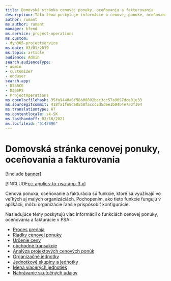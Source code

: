 ```yaml
---
title: Domovská stránka cenovej ponuky, oceňovania a fakturovania
description: Táto téma poskytuje informácie o cenovej ponuke, oceňovaní a fakturácii.
author: rumant
ms.author: rumant
manager: kfend
ms.service: project-operations
ms.custom:
- dyn365-projectservice
ms.date: 03/01/2019
ms.topic: article
audience: Admin
search.audienceType:
- admin
- customizer
- enduser
search.app:
- D365CE
- D365PS
- ProjectOperations
ms.openlocfilehash: 35fa9440a6f58a08092bcc3cc57a9097dce01e33
ms.sourcegitcommit: 418fa1fe9d605b8faccc2d5dee1b04b4e753f194
ms.translationtype: HT
ms.contentlocale: sk-SK
ms.lasthandoff: 02/10/2021
ms.locfileid: "5147896"
---
```

# <a name="quoting-pricing-and-billing-home-page"></a>Domovská stránka cenovej ponuky, oceňovania a fakturovania

[!include [banner](../includes/psa-now-project-operations.md)]

[!INCLUDE[cc-applies-to-psa-app-3.x](../includes/cc-applies-to-psa-app-3x.md)]

Cenová ponuka, oceňovanie a fakturácia sú funkcie, ktoré sa využívajú vo veľkých aj malých organizáciách. Pochopením, ako tieto funkcie fungujú v aplikácii, môžu organizácie ľahšie prispôsobiť konfigurácie.

Nasledujúce témy poskytujú viac informácií o funkciách cenovej ponuky, oceňovania a fakturácie v PSA:

- [Proces predaja](basic-sales-process.md)
- [Riadky cenovej ponuky](basic-quote-lines.md)
- [Určenie ceny](basic-pricing.md)
- [obchodné transakcie](basic-business-transactions.md)
- [Analýza projektových cenových ponúk](basic-analyzing-quotes.md)
- [Organizačné jednotky](advanced-organizational.md)
- [Jednotkové skupiny a jednotky](advanced-units.md)
- [Mena viacerých jednotiek](advanced-currency.md)
- [Nahrávanie skutočných údajov](advanced-actuals.md)
